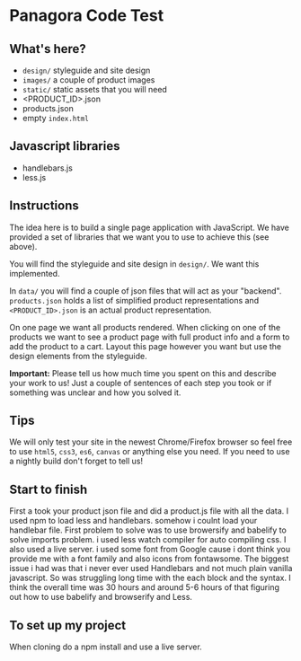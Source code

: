 # Panagora Code Test

## What's here?

- `design/` styleguide and site design
- `images/` a couple of product images
- `static/` static assets that you will need
- <PRODUCT_ID>.json
- products.json
- empty `index.html`

## Javascript libraries

- handlebars.js
- less.js

## Instructions

The idea here is to build a single page application with JavaScript. We have provided a set of libraries that we want you to use to achieve this (see above).

You will find the styleguide and site design in `design/`. We want this implemented.

In `data/` you will find a couple of json files that will act as your "backend". `products.json` holds a list of simplified product representations and `<PRODUCT_ID>.json` is an actual product representation.

On one page we want all products rendered. When clicking on one of the products we want to see a product page with full product info and a form to add the product to a cart. Layout this page however you want but use the design elements from the styleguide.

**Important:** Please tell us how much time you spent on this and describe your work to us! Just a couple of sentences of each step you took or if something was unclear and how you solved it.

## Tips

We will only test your site in the newest Chrome/Firefox browser so feel free to use `html5`, `css3`, `es6`, `canvas` or anything else you need. If you need to use a nightly build don't forget to tell us!

## Start to finish
First a took your product json file and did a product.js
file with all the data.
I used npm to load less and handlebars.
somehow i coulnt load your handlebar file.
First problem to solve was to use browersify and babelify
to solve imports problem. 
i used less watch compiler for auto compiling css.
I also used a live server.
i used some font from Google cause i dont think you provide me with a font family and also icons from
fontawsome.
The biggest issue i had was that i never ever used Handlebars and not much plain vanilla javascript.
So was struggling long time with the each block and the syntax.
I think the overall time was 30 hours and around 5-6 hours of that figuring out how to use babelify and browserify and Less.
## To set up my project
When cloning do a npm install and use a live server.  
